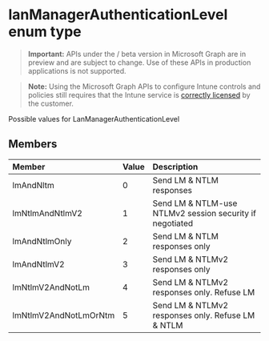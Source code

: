 ﻿# lanManagerAuthenticationLevel enum type

> **Important:** APIs under the / beta version in Microsoft Graph are in preview and are subject to change. Use of these APIs in production applications is not supported.

> **Note:** Using the Microsoft Graph APIs to configure Intune controls and policies still requires that the Intune service is [correctly licensed](https://go.microsoft.com/fwlink/?linkid=839381) by the customer.

Possible values for LanManagerAuthenticationLevel
## Members
|Member|Value|Description|
|:---|:---|:---|
|lmAndNltm|0|Send LM & NTLM responses|
|lmNtlmAndNtlmV2|1|Send LM & NTLM-use NTLMv2 session security if negotiated|
|lmAndNtlmOnly|2|Send LM & NTLM responses only|
|lmAndNtlmV2|3|Send LM & NTLMv2 responses only|
|lmNtlmV2AndNotLm|4|Send LM & NTLMv2 responses only. Refuse LM|
|lmNtlmV2AndNotLmOrNtm|5|Send LM & NTLMv2 responses only. Refuse LM & NTLM|











